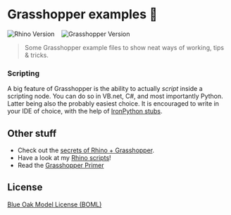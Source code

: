 # Grasshopper examples 🦗

![Rhino Version](https://img.shields.io/badge/Rhino-6-801010?logo=Rhinoceros) &nbsp;&nbsp; ![Grasshopper Version](https://img.shields.io/badge/Grasshopper-1.0-71C53D?logo=Rhinoceros)  

> Some Grasshopper example files to show neat ways of working, tips & tricks.


### Scripting
A big feature of Grasshopper is the ability to actually _script_ inside a scripting node. You can do so in VB.net, C#, and most importantly Python. Latter being also the probably easiest choice. It is encouraged to write in your IDE of choice, with the help of [IronPython stubs](https://github.com/gtalarico/ironpython-stubs).


## Other stuff

- Check out the [secrets of Rhino + Grasshopper](https://runxel.xyz/rhino-secrets/).  
- Have a look at my [Rhino scripts](https://github.com/runxel/rhino-scripts)!
- Read the [Grasshopper Primer](https://www.modelab.is/grasshopper-primer)

## License
[Blue Oak Model License (BOML)](/LICENSE.md)
